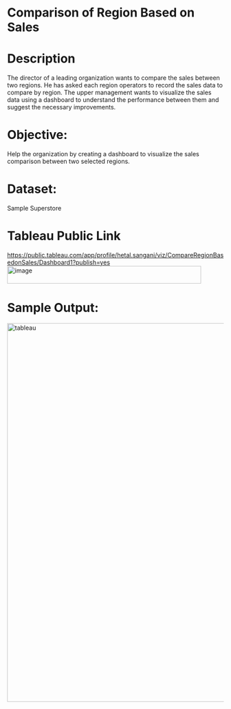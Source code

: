 # Comparison of Region Based on Sales

# Description

The director of a leading organization wants to compare the sales between two regions. He has asked each region operators to record the sales data to compare by region. The upper management wants to visualize the sales data using a dashboard to understand the performance between them and suggest the necessary improvements.

# Objective: 

Help the organization by creating a dashboard to visualize the sales comparison between two selected regions.

# Dataset: 

Sample Superstore

# Tableau Public Link

https://public.tableau.com/app/profile/hetal.sangani/viz/CompareRegionBasedonSales/Dashboard1?publish=yes<img width="451" height="41" alt="image" src="https://github.com/user-attachments/assets/1f5da031-7aaa-4fcf-acb1-90c38518c141" />

# Sample Output:

<img width="1405" height="880" alt="tableau" src="https://github.com/user-attachments/assets/3d667b23-7754-44ea-a524-5750fecf566a" />
